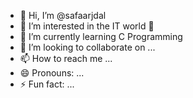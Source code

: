 - 👋 Hi, I’m @safaarjdal
- 👀 I’m interested in the IT world 👾
- 🌱 I’m currently learning C Programming
- 💞️ I’m looking to collaborate on ...
- 📫 How to reach me ...
- 😄 Pronouns: ...
- ⚡ Fun fact: ...

<!---
safaarjdal/safaarjdal is a ✨ special ✨ repository because its `README.md` (this file) appears on your GitHub profile.
You can click the Preview link to take a look at your changes.
--->

